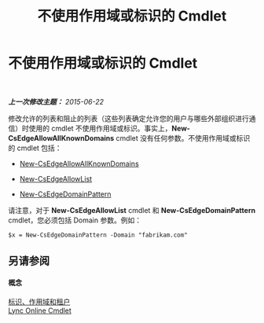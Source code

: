﻿---
title: 不使用作用域或标识的 Cmdlet
TOCTitle: 不使用作用域或标识的 Cmdlet
ms:assetid: 9c50c732-3c64-4b6a-96fd-8f528eb739ce
ms:mtpsurl: https://technet.microsoft.com/zh-cn/library/Dn362824(v=OCS.15)
ms:contentKeyID: 56271181
ms.date: 06/02/2017
mtps_version: v=OCS.15
ms.translationtype: HT
---

# 不使用作用域或标识的 Cmdlet

 

_**上一次修改主题：** 2015-06-22_

修改允许的列表和阻止的列表（这些列表确定允许您的用户与哪些外部组织进行通信）时使用的 cmdlet 不使用作用域或标识。事实上，**New-CsEdgeAllowAllKnownDomains** cmdlet 没有任何参数。不使用作用域或标识的 cmdlet 包括：

  - [New-CsEdgeAllowAllKnownDomains](https://docs.microsoft.com/powershell/module/skype/New-CsEdgeAllowAllKnownDomains)

  - [New-CsEdgeAllowList](new-csedgeallowlist.md)

  - [New-CsEdgeDomainPattern](new-csedgedomainpattern.md)

请注意，对于 **New-CsEdgeAllowList** cmdlet 和 **New-CsEdgeDomainPattern** cmdlet，您必须包括 Domain 参数。例如：

    $x = New-CsEdgeDomainPattern -Domain "fabrikam.com"

## 另请参阅

#### 概念

[标识、作用域和租户](identities-scopes-and-tenants-in-skype-for-business-online.md)  
[Lync Online Cmdlet](the-skype-for-business-online-cmdlets.md)

